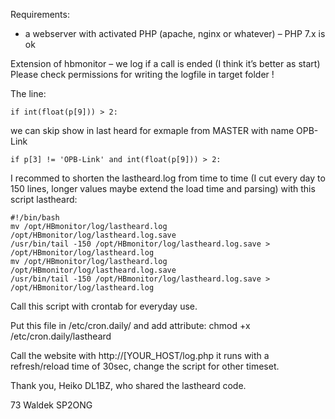 Requirements:

- a webserver with activated PHP (apache, nginx or whatever) – PHP 7.x is ok

 

Extension of hbmonitor  – we log if a call is ended (I think it’s better as start) Please check permissions for writing the logfile in target folder !



The line: 

    if int(float(p[9])) > 2:

we can skip show in last heard for exmaple from MASTER with name OPB-Link

    if p[3] != 'OPB-Link' and int(float(p[9])) > 2:


I recommed to shorten the lastheard.log from time to time (I cut every day to 150 lines, longer values maybe extend the load time and parsing) with this script lastheard:

    #!/bin/bash
    mv /opt/HBmonitor/log/lastheard.log /opt/HBmonitor/log/lastheard.log.save
    /usr/bin/tail -150 /opt/HBmonitor/log/lastheard.log.save > /opt/HBmonitor/log/lastheard.log
    mv /opt/HBmonitor/log/lastheard.log /opt/HBmonitor/log/lastheard.log.save
    /usr/bin/tail -150 /opt/HBmonitor/log/lastheard.log.save > /opt/HBmonitor/log/lastheard.log


Call this script with crontab for everyday use.

Put this file in /etc/cron.daily/ and add attribute:
chmod +x /etc/cron.daily/lastheard



Call the website with http://[YOUR_HOST/log.php it runs with a refresh/reload time of 30sec, change the script for other timeset.



Thank you, Heiko DL1BZ, who shared the lastheard code.


73 Waldek SP2ONG


